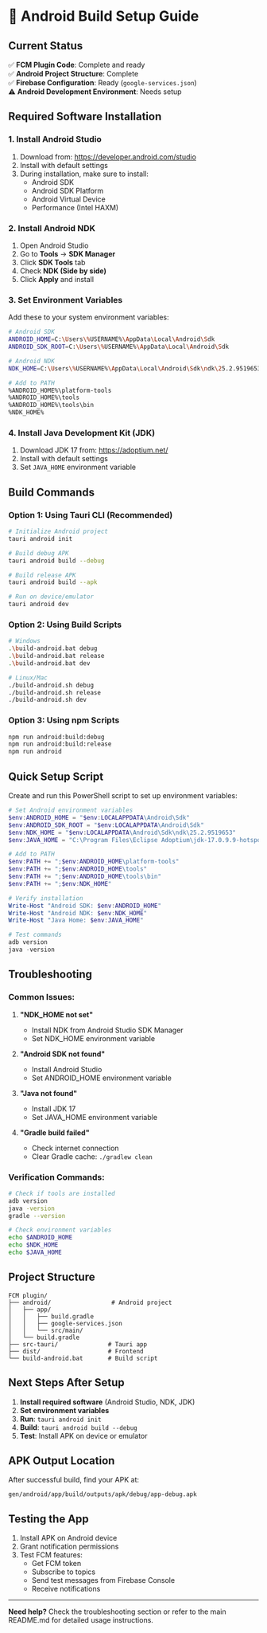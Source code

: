 # 🚀 Android Build Setup Guide

## Current Status
✅ **FCM Plugin Code**: Complete and ready  
✅ **Android Project Structure**: Complete  
✅ **Firebase Configuration**: Ready (`google-services.json`)  
⚠️ **Android Development Environment**: Needs setup  

## Required Software Installation

### 1. Install Android Studio
1. Download from: https://developer.android.com/studio
2. Install with default settings
3. During installation, make sure to install:
   - Android SDK
   - Android SDK Platform
   - Android Virtual Device
   - Performance (Intel HAXM)

### 2. Install Android NDK
1. Open Android Studio
2. Go to **Tools** → **SDK Manager**
3. Click **SDK Tools** tab
4. Check **NDK (Side by side)**
5. Click **Apply** and install

### 3. Set Environment Variables
Add these to your system environment variables:

```bash
# Android SDK
ANDROID_HOME=C:\Users\%USERNAME%\AppData\Local\Android\Sdk
ANDROID_SDK_ROOT=C:\Users\%USERNAME%\AppData\Local\Android\Sdk

# Android NDK
NDK_HOME=C:\Users\%USERNAME%\AppData\Local\Android\Sdk\ndk\25.2.9519653

# Add to PATH
%ANDROID_HOME%\platform-tools
%ANDROID_HOME%\tools
%ANDROID_HOME%\tools\bin
%NDK_HOME%
```

### 4. Install Java Development Kit (JDK)
1. Download JDK 17 from: https://adoptium.net/
2. Install with default settings
3. Set `JAVA_HOME` environment variable

## Build Commands

### Option 1: Using Tauri CLI (Recommended)
```bash
# Initialize Android project
tauri android init

# Build debug APK
tauri android build --debug

# Build release APK
tauri android build --apk

# Run on device/emulator
tauri android dev
```

### Option 2: Using Build Scripts
```bash
# Windows
.\build-android.bat debug
.\build-android.bat release
.\build-android.bat dev

# Linux/Mac
./build-android.sh debug
./build-android.sh release
./build-android.sh dev
```

### Option 3: Using npm Scripts
```bash
npm run android:build:debug
npm run android:build:release
npm run android
```

## Quick Setup Script

Create and run this PowerShell script to set up environment variables:

```powershell
# Set Android environment variables
$env:ANDROID_HOME = "$env:LOCALAPPDATA\Android\Sdk"
$env:ANDROID_SDK_ROOT = "$env:LOCALAPPDATA\Android\Sdk"
$env:NDK_HOME = "$env:LOCALAPPDATA\Android\Sdk\ndk\25.2.9519653"
$env:JAVA_HOME = "C:\Program Files\Eclipse Adoptium\jdk-17.0.9.9-hotspot"

# Add to PATH
$env:PATH += ";$env:ANDROID_HOME\platform-tools"
$env:PATH += ";$env:ANDROID_HOME\tools"
$env:PATH += ";$env:ANDROID_HOME\tools\bin"
$env:PATH += ";$env:NDK_HOME"

# Verify installation
Write-Host "Android SDK: $env:ANDROID_HOME"
Write-Host "Android NDK: $env:NDK_HOME"
Write-Host "Java Home: $env:JAVA_HOME"

# Test commands
adb version
java -version
```

## Troubleshooting

### Common Issues:

1. **"NDK_HOME not set"**
   - Install NDK from Android Studio SDK Manager
   - Set NDK_HOME environment variable

2. **"Android SDK not found"**
   - Install Android Studio
   - Set ANDROID_HOME environment variable

3. **"Java not found"**
   - Install JDK 17
   - Set JAVA_HOME environment variable

4. **"Gradle build failed"**
   - Check internet connection
   - Clear Gradle cache: `./gradlew clean`

### Verification Commands:
```bash
# Check if tools are installed
adb version
java -version
gradle --version

# Check environment variables
echo $ANDROID_HOME
echo $NDK_HOME
echo $JAVA_HOME
```

## Project Structure
```
FCM plugin/
├── android/                 # Android project
│   ├── app/
│   │   ├── build.gradle
│   │   ├── google-services.json
│   │   └── src/main/
│   └── build.gradle
├── src-tauri/              # Tauri app
├── dist/                   # Frontend
└── build-android.bat       # Build script
```

## Next Steps After Setup

1. **Install required software** (Android Studio, NDK, JDK)
2. **Set environment variables**
3. **Run**: `tauri android init`
4. **Build**: `tauri android build --debug`
5. **Test**: Install APK on device or emulator

## APK Output Location
After successful build, find your APK at:
```
gen/android/app/build/outputs/apk/debug/app-debug.apk
```

## Testing the App
1. Install APK on Android device
2. Grant notification permissions
3. Test FCM features:
   - Get FCM token
   - Subscribe to topics
   - Send test messages from Firebase Console
   - Receive notifications

---

**Need help?** Check the troubleshooting section or refer to the main README.md for detailed usage instructions.
